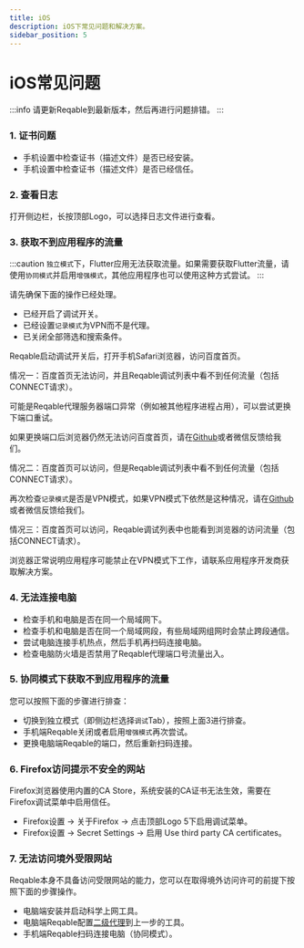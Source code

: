 ```yaml
---
title: iOS
description: iOS下常见问题和解决方案。
sidebar_position: 5
---
```


# iOS常见问题

:::info
请更新Reqable到最新版本，然后再进行问题排错。
:::

### 1. 证书问题

- 手机设置中检查证书（描述文件）是否已经安装。
- 手机设置中检查证书（描述文件）是否已经信任。

### 2. 查看日志

打开侧边栏，长按顶部Logo，可以选择日志文件进行查看。

### 3. 获取不到应用程序的流量

:::caution
`独立模式`下，Flutter应用无法获取流量。如果需要获取Flutter流量，请使用`协同模式`并启用`增强模式`，其他应用程序也可以使用这种方式尝试。
:::

请先确保下面的操作已经处理。

- 已经开启了调试开关。
- 已经设置`记录模式`为VPN而不是代理。
- 已关闭全部筛选和搜索条件。

Reqable启动调试开关后，打开手机Safari浏览器，访问百度首页。

情况一：百度首页无法访问，并且Reqable调试列表中看不到任何流量（包括CONNECT请求）。

可能是Reqable代理服务器端口异常（例如被其他程序进程占用），可以尝试更换下端口重试。

如果更换端口后浏览器仍然无法访问百度首页，请在[Github](https://github.com/reqable/reqable-app/issues)或者微信反馈给我们。

情况二：百度首页可以访问，但是Reqable调试列表中看不到任何流量（包括CONNECT请求）。

再次检查`记录模式`是否是VPN模式，如果VPN模式下依然是这种情况，请在[Github](https://github.com/reqable/reqable-app/issues)或者微信反馈给我们。

情况三：百度首页可以访问，Reqable调试列表中也能看到浏览器的访问流量（包括CONNECT请求）。

浏览器正常说明应用程序可能禁止在VPN模式下工作，请联系应用程序开发商获取解决方案。

### 4. 无法连接电脑

- 检查手机和电脑是否在同一个局域网下。
- 检查手机和电脑是否在同一个局域网段，有些局域网组网时会禁止跨段通信。
- 尝试电脑连接手机热点，然后手机再扫码连接电脑。
- 检查电脑防火墙是否禁用了Reqable代理端口号流量出入。

### 5. 协同模式下获取不到应用程序的流量

您可以按照下面的步骤进行排查：

- 切换到独立模式（即侧边栏选择`调试`Tab），按照上面3进行排查。
- 手机端Reqable关闭或者启用`增强模式`再次尝试。
- 更换电脑端Reqable的端口，然后重新扫码连接。

### 6. Firefox访问提示不安全的网站

Firefox浏览器使用内置的CA Store，系统安装的CA证书无法生效，需要在Firefox调试菜单中启用信任。

- Firefox设置 -> 关于Firefox -> 点击顶部Logo 5下启用调试菜单。
- Firefox设置 -> Secret Settings -> 启用 Use third party CA certificates。

### 7. 无法访问境外受限网站

Reqable本身不具备访问受限网站的能力，您可以在取得境外访问许可的前提下按照下面的步骤操作。

- 电脑端安装并启动科学上网工具。
- 电脑端Reqable配置[二级代理](../../capture/proxy#secondary)到上一步的工具。
- 手机端Reqable扫码连接电脑（协同模式）。